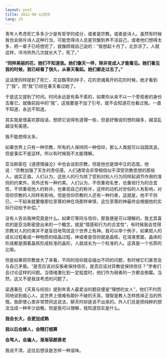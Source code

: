 ```yaml
---
layout: post
title: 2012-08-12旧文
lang: zh
---
```


青年人考虑死亡多多少少是有哲学的成分，或者是宗教。或者是诗人。虽然有时候我也会排斥诗人这种行当，可能觉得诗人总是穷酸到养不活自己，或者他们想得太多，把一辈子已经想完了，就像顾城自己说的：“我想起十月了，北京凉了。人就这样，冷冷热热几次就长大了，死了。”

**“同样美丽的花，她们不知道我。她们像天一样，除非变成人才能看见。她们看见我的时候，我已经看了很久，从春天看起。她们都走过去了。”**

这话里同样提到了死亡，花自飘零的样子，花的灵魂离开的花的时候，她才看到了“我”。而“我”已经在春天看过她了。

于是这又提到了时间。时间永远是有条不紊的，如果你从来不以一个旁观者的身份去看它。就像前段中的“我”，这我要是不加了引号，就不会知道花也看过我。一直不知道，永远不知道。

其实我是很喜欢那段话，想把它说得有道理一些，但是好像说的想的越多，越混乱越没有美感。

我不能想得太多。

如果世界上只有一种宗教，所有的人保持同一种信仰，那么人类就可以自圆其说，但是事实不是这样。所以有时候我不太能理解。

亚当斯密在《道德情操沦》中也会谈到宗教，但是他也是很中立的态度。他说：“宗教加强了天生的责任感。人们通常会非常相信似乎深受宗教思想的那些人，诚实正直。人们认为，这些人的行为除了受到对别人行为同样起调节作用的准则的约束外，另外还有一种约束。人们认为，不但重视名誉，也重视行为的合宜性，不但重视他人的称许，也重视自己的称许，这样的动机对世俗的人有影响，对信仰宗教的人同样有影响。但是信仰宗教的人还有一种约束，这就是，他不干则已，一干起来就要像那位至尊的神在场那样审慎，这位至尊的神最终会根据他的实际行动给予补偿。”

没有人告诉我神究竟是什么。如果它等同与信仰，那我便是可以理解的。我尤其喜欢的是亚当斯密提出来的一个概念，就是“情感和行为的合宜性”，有时候我会觉得宗教对人的约束并不是盲目地笃信这个世界上有神。我可以举个例子，如果把人的成长过程看成一种物质的结晶过程，神或者是信仰就是晶核，在溶液里面，晶体的形成都是围着晶核形成标准的晶形，人就成长为一个标准的人。这真是一个劣质的比喻。

但是如果把宗教放大了来看，不同的信仰就会碰出不同的问题，有时候它们甚至会与自己矛盾。“是否应该对反叛者保持信任，是否应该对异教徒保持信任？”学者们会讨论这样的问题。当情绪激化到一定程度时，他们作为弱者的一方都会倒霉。当然，这又不是我该考虑的问题了。

梁遇春在《天真与经验》提到年青人最爱谈的题目便是“理想的女人”，他们不约而同地说到痴心人。这世界上很难有颠扑不破的天真，理智是教人怎样拣择正当的热情。我即使心里非常赞同这说法，聊天时却是说不出来的。外人们总是把纯粹的想法当成一种年少幼稚。但是我可以理解，我知道现实是什么。

**我会长大，会更加成熟**

**我以后会嫁人，会精打细算**

**会骂人，会骗人，渐渐容颜衰老**

我说不清，这往后想该是怎样一种滋味。